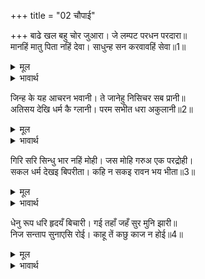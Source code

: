 +++
title = "02 चौपाई"

+++
बाढे खल बहु चोर जुआरा। जे लम्पट परधन परदारा॥  
मानहिं मातु पिता नहिं देवा। साधुन्ह सन करवावहिं सेवा॥1॥  

<details><summary>मूल</summary>

बाढे खल बहु चोर जुआरा। जे लम्पट परधन परदारा॥  
मानहिं मातु पिता नहिं देवा। साधुन्ह सन करवावहिं सेवा॥1॥  
</details>

<details><summary>भावार्थ</summary>

पराए धन और पराई स्त्री पर मन चलाने वाले, दुष्ट, चोर और जुआरी बहुत बढ गए। लोग माता-पिता और देवताओं को नहीं मानते थे और साधुओं (की सेवा करना तो दूर रहा, उल्टे उन) से सेवा करवाते थे॥1॥  
</details>

जिन्ह के यह आचरन भवानी। ते जानेहु निसिचर सब प्रानी॥  
अतिसय देखि धर्म कै ग्लानी। परम सभीत धरा अकुलानी॥2॥  

<details><summary>मूल</summary>

जिन्ह के यह आचरन भवानी। ते जानेहु निसिचर सब प्रानी॥  
अतिसय देखि धर्म कै ग्लानी। परम सभीत धरा अकुलानी॥2॥  
</details>

<details><summary>भावार्थ</summary>

(श्री शिवजी कहते हैं कि-) हे भवानी! जिनके ऐसे आचरण हैं, उन सब प्राणियों को राक्षस ही समझना। इस प्रकार धर्म के प्रति (लोगों की) अतिशय ग्लानि (अरुचि, अनास्था) देखकर पृथ्वी अत्यन्त भयभीत एवं व्याकुल हो गई॥2॥  
</details>

गिरि सरि सिन्धु भार नहिं मोही। जस मोहि गरुअ एक परद्रोही।  
सकल धर्म देखइ बिपरीता। कहि न सकइ रावन भय भीता॥3॥  

<details><summary>मूल</summary>

गिरि सरि सिन्धु भार नहिं मोही। जस मोहि गरुअ एक परद्रोही।  
सकल धर्म देखइ बिपरीता। कहि न सकइ रावन भय भीता॥3॥  
</details>

<details><summary>भावार्थ</summary>

(वह सोचने लगी कि) पर्वतों, नदियों और समुद्रों का बोझ मुझे इतना भारी नहीं जान पडता, जितना भारी मुझे एक परद्रोही (दूसरों का अनिष्ट करने वाला) लगता है। पृथ्वी सारे धर्मों को विपरीत देख रही है, पर रावण से भयभीत हुई वह कुछ बोल नहीं सकती॥3॥  
</details>

धेनु रूप धरि हृदयँ बिचारी। गई तहाँ जहँ सुर मुनि झारी॥  
निज सन्ताप सुनाएसि रोई। काहू तें कछु काज न होई॥4॥  

<details><summary>मूल</summary>

धेनु रूप धरि हृदयँ बिचारी। गई तहाँ जहँ सुर मुनि झारी॥  
निज सन्ताप सुनाएसि रोई। काहू तें कछु काज न होई॥4॥  
</details>

<details><summary>भावार्थ</summary>

(अन्त में) हृदय में सोच-विचारकर, गो का रूप धारण कर धरती वहाँ गई, जहाँ सब देवता और मुनि (छिपे) थे। पृथ्वी ने रोककर उनको अपना दुःख सुनाया, पर किसी से कुछ काम न बना॥4॥  
</details>

<div class="audioEmbed"  caption="AIR-वाचनम्" src="https://archive
.org/download/rAmcharitmAnas-AIR/EPI-069.mp3"></div>
